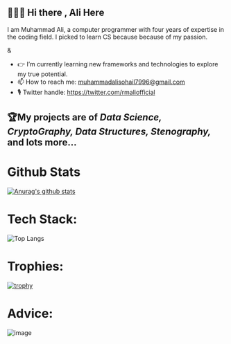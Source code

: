 ## 👨🏻‍💻 Hi there , Ali Here

I am Muhammad Ali, a computer programmer with four years of expertise in the coding field. I picked to learn CS because because of my passion.

&

- 👉 I’m currently learning new frameworks and technologies to explore my true potential.
- 📫 How to reach me: muhammadalisohail7996@gmail.com
- 🎙️ Twitter handle: https://twitter.com/rmaliofficial

## 🏆My projects are of _Data Science, CryptoGraphy, Data Structures, Stenography,_ and lots more...

# Github Stats

[![Anurag's github stats](https://github-readme-stats.vercel.app/api?username=alitheDev)](https://github.com/alitheDev/github-readme-stats)

# Tech Stack:

![Top Langs](https://github-readme-stats.vercel.app/api/top-langs/?username=alitheDEV&hide=javascript,css,scss,html&theme=tokyonight)

# Trophies:

[![trophy](https://github-profile-trophy.vercel.app/?username=alitheDev)](https://github.com/alitheDev/alitheDev)

# Advice:

![image](https://user-images.githubusercontent.com/48137657/187839660-06b1999a-5289-423c-adb7-31c160c4e88b.png)
